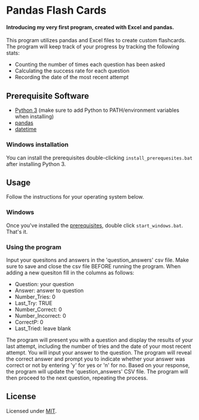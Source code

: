 # Pandas Flash Cards
#### Introducing my very first program, created with Excel and pandas.

This program utilizes pandas and Excel files to create custom flashcards. The program will keep track of your progress by tracking the following stats:

- Counting the number of times each question has been asked
- Calculating the success rate for each question
- Recording the date of the most recent attempt

## Prerequisite Software

- [Python 3](https://www.python.org/) (make sure to add Python to PATH/environment variables when installing)
- [pandas](https://pandas.pydata.org/)
- [datetime](https://github.com/SeleniumHQ/selenium/](https://docs.python.org/3/library/datetime.html))


### Windows installation

You can install the prerequisites double-clicking `install_prerequesites.bat` after installing Python 3.

## Usage
     
Follow the instructions for your operating system below.

### Windows

Once you've installed the [prerequisites](#prerequisite-software), double click `start_windows.bat`. That's it. 

### Using the program
Input your quesitons and answers in the 'question_answers' csv file. Make sure to save and close the csv file BEFORE running the program.
When adding a new quesiton fill in the columns as follows:

- Question: your question
- Answer: answer to question
- Number_Tries: 0
- Last_Try: TRUE
- Number_Correct: 0
- Number_Incorrect: 0
- CorrectP: 0
- Last_Tried: leave blank
  
The program will present you with a question and display the results of your last attempt, including the number of tries and the date of your most recent attempt. You will input your answer to the question. The program will reveal the correct answer and prompt you to indicate whether your answer was correct or not by entering 'y' for yes or 'n' for no. Based on your response, the program will update the 'question_answers' CSV file. The program will then proceed to the next question, repeating the process.



## License

Licensed under [MIT]((https://opensource.org/license/mit/)).
